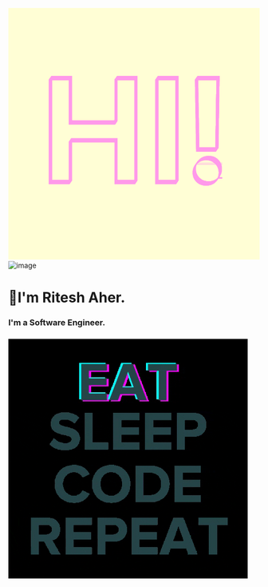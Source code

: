 ![image](./hi.gif)![image](./heyThere.gif)
# **👋I'm Ritesh Aher.**
### I'm a Software Engineer.
### 
![image](./damn.gif)

<!--
**riteshaher/riteshaher** is a ✨ _special_ ✨ repository because its `README.md` (this file) appears on your GitHub profile.

Here are some ideas to get you started:

- 🔭 I’m currently working on ...
- 🌱 I’m currently learning ...
- 👯 I’m looking to collaborate on ...
- 🤔 I’m looking for help with ...
- 💬 Ask me about ...
- 📫 How to reach me: ...
- 😄 Pronouns: ...
- ⚡ Fun fact: ...
-->
<!--### Table

| Syntax | Description |
| ----------- | ----------- |
| Header | Title |
| Paragraph | Text |
-->
